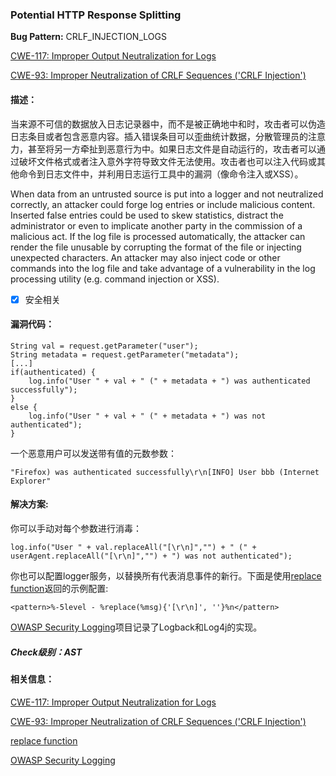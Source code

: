### Potential HTTP Response Splitting 
**Bug Pattern:** CRLF_INJECTION_LOGS

[CWE-117: Improper Output Neutralization for Logs](http://cwe.mitre.org/data/definitions/117.html)

[CWE-93: Improper Neutralization of CRLF Sequences ('CRLF Injection')](http://cwe.mitre.org/data/definitions/93.html)

#### 描述：
当来源不可信的数据放入日志记录器中，而不是被正确地中和时，攻击者可以伪造日志条目或者包含恶意内容。插入错误条目可以歪曲统计数据，分散管理员的注意力，甚至将另一方牵扯到恶意行为中。如果日志文件是自动运行的，攻击者可以通过破坏文件格式或者注入意外字符导致文件无法使用。攻击者也可以注入代码或其他命令到日志文件中，并利用日志运行工具中的漏洞（像命令注入或XSS）。

When data from an untrusted source is put into a logger and not neutralized correctly, an attacker could forge log entries or include malicious content. Inserted false entries could be used to skew statistics, distract the administrator or even to implicate another party in the commission of a malicious act. If the log file is processed automatically, the attacker can render the file unusable by corrupting the format of the file or injecting unexpected characters. An attacker may also inject code or other commands into the log file and take advantage of a vulnerability in the log processing utility (e.g. command injection or XSS).

- [x] 安全相关

#### 漏洞代码：

```
String val = request.getParameter("user");
String metadata = request.getParameter("metadata");
[...]
if(authenticated) {
    log.info("User " + val + " (" + metadata + ") was authenticated successfully");
}
else {
    log.info("User " + val + " (" + metadata + ") was not authenticated");
}
```
一个恶意用户可以发送带有值的元数参数：
```
"Firefox) was authenticated successfully\r\n[INFO] User bbb (Internet Explorer"
```
#### 解决方案:

你可以手动对每个参数进行消毒：
```
log.info("User " + val.replaceAll("[\r\n]","") + " (" + userAgent.replaceAll("[\r\n]","") + ") was not authenticated");
```
你也可以配置logger服务，以替换所有代表消息事件的新行。下面是使用[replace function](https://logback.qos.ch/manual/layouts.html#replace)返回的示例配置:
```
<pattern>%-5level - %replace(%msg){'[\r\n]', ''}%n</pattern>
```
[OWASP Security Logging](https://github.com/javabeanz/owasp-security-logging)项目记录了Logback和Log4j的实现。

##### Check级别：AST

#### 相关信息：

[CWE-117: Improper Output Neutralization for Logs](http://cwe.mitre.org/data/definitions/117.html)

[CWE-93: Improper Neutralization of CRLF Sequences ('CRLF Injection')](http://cwe.mitre.org/data/definitions/93.html)

[replace function](https://logback.qos.ch/manual/layouts.html#replace)

[OWASP Security Logging](https://github.com/javabeanz/owasp-security-logging)